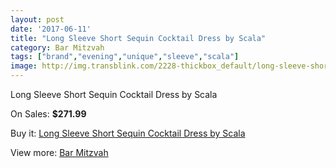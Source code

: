 ```yaml
---
layout: post
date: '2017-06-11'
title: "Long Sleeve Short Sequin Cocktail Dress by Scala"
category: Bar Mitzvah
tags: ["brand","evening","unique","sleeve","scala"]
image: http://img.transblink.com/2228-thickbox_default/long-sleeve-short-sequin-cocktail-dress-by-scala.jpg
---
```

Long Sleeve Short Sequin Cocktail Dress by Scala

On Sales: **$271.99**
<a href="https://www.transblink.com/en/bar-mitzvah/730-long-sleeve-short-sequin-cocktail-dress-by-scala.html"><amp-img layout="responsive" width="600" height="600" src="//img.transblink.com/2228-thickbox_default/long-sleeve-short-sequin-cocktail-dress-by-scala.jpg" alt="Long Sleeve Short Sequin Cocktail Dress by Scala 0" /></a>
<a href="https://www.transblink.com/en/bar-mitzvah/730-long-sleeve-short-sequin-cocktail-dress-by-scala.html"><amp-img layout="responsive" width="600" height="600" src="//img.transblink.com/2231-thickbox_default/long-sleeve-short-sequin-cocktail-dress-by-scala.jpg" alt="Long Sleeve Short Sequin Cocktail Dress by Scala 1" /></a>
<a href="https://www.transblink.com/en/bar-mitzvah/730-long-sleeve-short-sequin-cocktail-dress-by-scala.html"><amp-img layout="responsive" width="600" height="600" src="//img.transblink.com/2230-thickbox_default/long-sleeve-short-sequin-cocktail-dress-by-scala.jpg" alt="Long Sleeve Short Sequin Cocktail Dress by Scala 2" /></a>
<a href="https://www.transblink.com/en/bar-mitzvah/730-long-sleeve-short-sequin-cocktail-dress-by-scala.html"><amp-img layout="responsive" width="600" height="600" src="//img.transblink.com/2229-thickbox_default/long-sleeve-short-sequin-cocktail-dress-by-scala.jpg" alt="Long Sleeve Short Sequin Cocktail Dress by Scala 3" /></a>

Buy it: [Long Sleeve Short Sequin Cocktail Dress by Scala](https://www.transblink.com/en/bar-mitzvah/730-long-sleeve-short-sequin-cocktail-dress-by-scala.html "Long Sleeve Short Sequin Cocktail Dress by Scala")

View more: [Bar Mitzvah](https://www.transblink.com/en/2-bar-mitzvah "Bar Mitzvah")